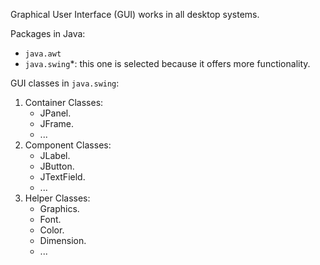 Graphical User Interface (GUI) works in all desktop systems.

Packages in Java:
- `java.awt`
- `java.swing`*: this one is selected because it offers more functionality. 

GUI classes in `java.swing`: 
1. Container Classes: 
    - JPanel.
    - JFrame.
    - ...
2. Component Classes:
    - JLabel.
    - JButton.
    - JTextField.
    - ...
3. Helper Classes:
    - Graphics.
    - Font.
    - Color.
    - Dimension.
    - ...
